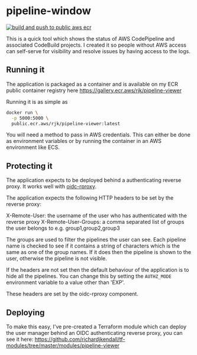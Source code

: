 # pipeline-window

[![build and push to public aws ecr](https://github.com/richardjkendall/pipeline-window/actions/workflows/build.yml/badge.svg)](https://github.com/richardjkendall/pipeline-window/actions/workflows/build.yml)

This is a quick tool which shows the status of AWS CodePipeline and associated CodeBuild projects.  I created it so people without AWS access can self-serve for visibility and resolve issues by having access to the logs.

## Running it

The application is packaged as a container and is available on my ECR public container registry here https://gallery.ecr.aws/rjk/pipeline-viewer

Running it is as simple as

```bash
docker run \
  -p 5000:5000 \
  public.ecr.aws/rjk/pipeline-viewer:latest
```

You will need a method to pass in AWS credentials.  This can either be done as environment variables or by running the container in an AWS environment like ECS.

## Protecting it

The application expects to be deployed behind a authenticating reverse proxy.  It works well with [oidc-rproxy](https://github.com/richardjkendall/oidc-rproxy).

The application expects the following HTTP headers to be set by the reverse proxy:

X-Remote-User: the username of the user who has authenticated with the reverse proxy
X-Remote-User-Groups: a comma separated list of groups the user belongs to e.g. group1,group2,group3

The groups are used to filter the pipelines the user can see.  Each pipeline name is checked to see if it contains a string of characters which is the same as one of the group names.  If it does then the pipeline is shown to the user, otherwise the pipeline is not visible.

If the headers are not set then the default behaviour of the application is to hide all the pipelines.  You can change this by setting the `AUTHZ_MODE` environment variable to a value other than 'EXP'.

These headers are set by the oidc-rproxy component.

## Deploying

To make this easy, I've pre-created a Terraform module which can deploy the user manager behind an OIDC authenticating reverse proxy, you can see it here: https://github.com/richardjkendall/tf-modules/tree/master/modules/pipeline-viewer
